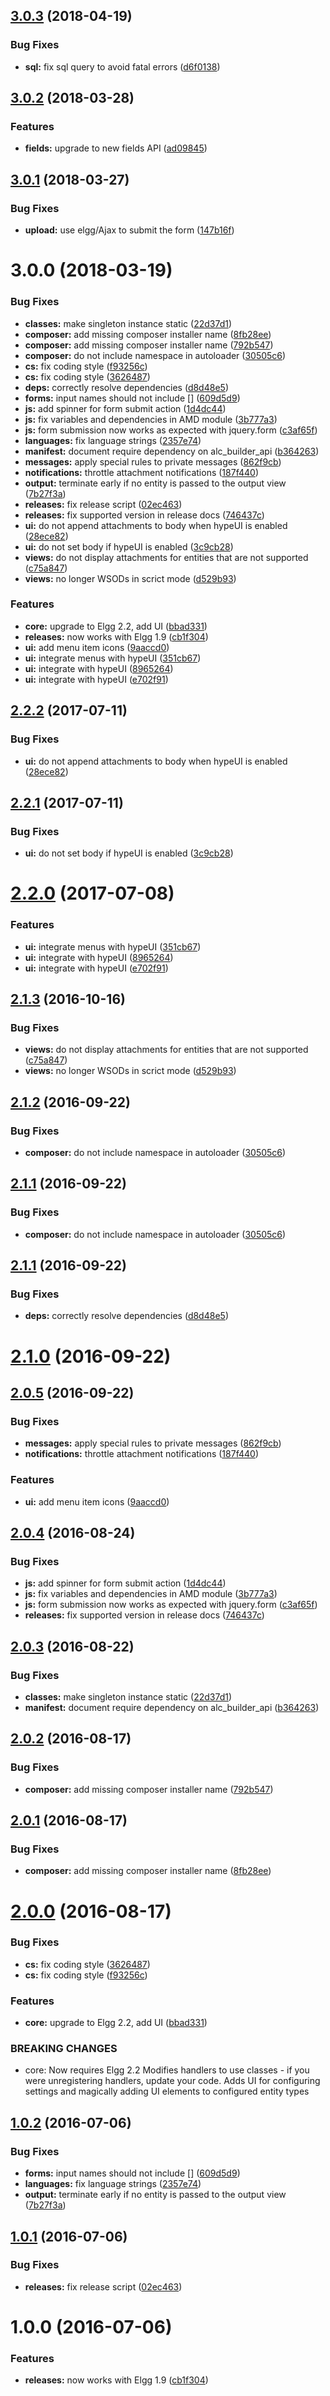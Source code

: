 <a name="3.0.3"></a>
## [3.0.3](https://github.com/hypeJunctionPro/Elgg3-hypeAttachments/compare/3.0.2...3.0.3) (2018-04-19)


### Bug Fixes

* **sql:** fix sql query to avoid fatal errors ([d6f0138](https://github.com/hypeJunctionPro/Elgg3-hypeAttachments/commit/d6f0138))



<a name="3.0.2"></a>
## [3.0.2](https://github.com/hypeJunctionPro/Elgg3-hypeAttachments/compare/3.0.1...3.0.2) (2018-03-28)


### Features

* **fields:** upgrade to new fields API ([ad09845](https://github.com/hypeJunctionPro/Elgg3-hypeAttachments/commit/ad09845))



<a name="3.0.1"></a>
## [3.0.1](https://github.com/hypeJunctionPro/Elgg3-hypeAttachments/compare/3.0.0...3.0.1) (2018-03-27)


### Bug Fixes

* **upload:** use elgg/Ajax to submit the form ([147b16f](https://github.com/hypeJunctionPro/Elgg3-hypeAttachments/commit/147b16f))



<a name="3.0.0"></a>
# 3.0.0 (2018-03-19)


### Bug Fixes

* **classes:** make singleton instance static ([22d37d1](https://github.com/hypeJunctionPro/Elgg3-hypeAttachments/commit/22d37d1))
* **composer:** add missing composer installer name ([8fb28ee](https://github.com/hypeJunctionPro/Elgg3-hypeAttachments/commit/8fb28ee))
* **composer:** add missing composer installer name ([792b547](https://github.com/hypeJunctionPro/Elgg3-hypeAttachments/commit/792b547))
* **composer:** do not include namespace in autoloader ([30505c6](https://github.com/hypeJunctionPro/Elgg3-hypeAttachments/commit/30505c6))
* **cs:** fix coding style ([f93256c](https://github.com/hypeJunctionPro/Elgg3-hypeAttachments/commit/f93256c))
* **cs:** fix coding style ([3626487](https://github.com/hypeJunctionPro/Elgg3-hypeAttachments/commit/3626487))
* **deps:** correctly resolve dependencies ([d8d48e5](https://github.com/hypeJunctionPro/Elgg3-hypeAttachments/commit/d8d48e5))
* **forms:** input names should not include [] ([609d5d9](https://github.com/hypeJunctionPro/Elgg3-hypeAttachments/commit/609d5d9))
* **js:** add spinner for form submit action ([1d4dc44](https://github.com/hypeJunctionPro/Elgg3-hypeAttachments/commit/1d4dc44))
* **js:** fix variables and dependencies in AMD module ([3b777a3](https://github.com/hypeJunctionPro/Elgg3-hypeAttachments/commit/3b777a3))
* **js:** form submission now works as expected with jquery.form ([c3af65f](https://github.com/hypeJunctionPro/Elgg3-hypeAttachments/commit/c3af65f))
* **languages:** fix language strings ([2357e74](https://github.com/hypeJunctionPro/Elgg3-hypeAttachments/commit/2357e74))
* **manifest:** document require dependency on alc_builder_api ([b364263](https://github.com/hypeJunctionPro/Elgg3-hypeAttachments/commit/b364263))
* **messages:** apply special rules to private messages ([862f9cb](https://github.com/hypeJunctionPro/Elgg3-hypeAttachments/commit/862f9cb))
* **notifications:** throttle attachment notifications ([187f440](https://github.com/hypeJunctionPro/Elgg3-hypeAttachments/commit/187f440))
* **output:** terminate early if no entity is passed to the output view ([7b27f3a](https://github.com/hypeJunctionPro/Elgg3-hypeAttachments/commit/7b27f3a))
* **releases:** fix release script ([02ec463](https://github.com/hypeJunctionPro/Elgg3-hypeAttachments/commit/02ec463))
* **releases:** fix supported version in release docs ([746437c](https://github.com/hypeJunctionPro/Elgg3-hypeAttachments/commit/746437c))
* **ui:** do not append attachments to body when hypeUI is enabled ([28ece82](https://github.com/hypeJunctionPro/Elgg3-hypeAttachments/commit/28ece82))
* **ui:** do not set body if hypeUI is enabled ([3c9cb28](https://github.com/hypeJunctionPro/Elgg3-hypeAttachments/commit/3c9cb28))
* **views:** do not display attachments for entities that are not supported ([c75a847](https://github.com/hypeJunctionPro/Elgg3-hypeAttachments/commit/c75a847))
* **views:** no longer WSODs in scrict mode ([d529b93](https://github.com/hypeJunctionPro/Elgg3-hypeAttachments/commit/d529b93))


### Features

* **core:** upgrade to Elgg 2.2, add UI ([bbad331](https://github.com/hypeJunctionPro/Elgg3-hypeAttachments/commit/bbad331))
* **releases:** now works with Elgg 1.9 ([cb1f304](https://github.com/hypeJunctionPro/Elgg3-hypeAttachments/commit/cb1f304))
* **ui:** add menu item icons ([9aaccd0](https://github.com/hypeJunctionPro/Elgg3-hypeAttachments/commit/9aaccd0))
* **ui:** integrate menus with hypeUI ([351cb67](https://github.com/hypeJunctionPro/Elgg3-hypeAttachments/commit/351cb67))
* **ui:** integrate with hypeUI ([8965264](https://github.com/hypeJunctionPro/Elgg3-hypeAttachments/commit/8965264))
* **ui:** integrate with hypeUI ([e702f91](https://github.com/hypeJunctionPro/Elgg3-hypeAttachments/commit/e702f91))



<a name="2.2.2"></a>
## [2.2.2](https://github.com/hypeJunction/hypeAttachments/compare/2.2.1...v2.2.2) (2017-07-11)


### Bug Fixes

* **ui:** do not append attachments to body when hypeUI is enabled ([28ece82](https://github.com/hypeJunction/hypeAttachments/commit/28ece82))



<a name="2.2.1"></a>
## [2.2.1](https://github.com/hypeJunction/hypeAttachments/compare/2.2.0...v2.2.1) (2017-07-11)


### Bug Fixes

* **ui:** do not set body if hypeUI is enabled ([3c9cb28](https://github.com/hypeJunction/hypeAttachments/commit/3c9cb28))



<a name="2.2.0"></a>
# [2.2.0](https://github.com/hypeJunction/hypeAttachments/compare/2.1.3...v2.2.0) (2017-07-08)


### Features

* **ui:** integrate menus with hypeUI ([351cb67](https://github.com/hypeJunction/hypeAttachments/commit/351cb67))
* **ui:** integrate with hypeUI ([8965264](https://github.com/hypeJunction/hypeAttachments/commit/8965264))
* **ui:** integrate with hypeUI ([e702f91](https://github.com/hypeJunction/hypeAttachments/commit/e702f91))



<a name="2.1.3"></a>
## [2.1.3](https://github.com/hypeJunction/hypeAttachments/compare/2.1.2...v2.1.3) (2016-10-16)


### Bug Fixes

* **views:** do not display attachments for entities that are not supported ([c75a847](https://github.com/hypeJunction/hypeAttachments/commit/c75a847))
* **views:** no longer WSODs in scrict mode ([d529b93](https://github.com/hypeJunction/hypeAttachments/commit/d529b93))



<a name="2.1.2"></a>
## [2.1.2](https://github.com/hypeJunction/hypeAttachments/compare/2.1.1...v2.1.2) (2016-09-22)


### Bug Fixes

* **composer:** do not include namespace in autoloader ([30505c6](https://github.com/hypeJunction/hypeAttachments/commit/30505c6))



<a name="2.1.1"></a>
## [2.1.1](https://github.com/hypeJunction/hypeAttachments/compare/2.1.1...v2.1.1) (2016-09-22)


### Bug Fixes

* **composer:** do not include namespace in autoloader ([30505c6](https://github.com/hypeJunction/hypeAttachments/commit/30505c6))



<a name="2.1.1"></a>
## [2.1.1](https://github.com/hypeJunction/hypeAttachments/compare/2.1.0...v2.1.1) (2016-09-22)


### Bug Fixes

* **deps:** correctly resolve dependencies ([d8d48e5](https://github.com/hypeJunction/hypeAttachments/commit/d8d48e5))



<a name="2.1.0"></a>
# [2.1.0](https://github.com/hypeJunction/hypeAttachments/compare/2.0.5...v2.1.0) (2016-09-22)




<a name="2.0.5"></a>
## [2.0.5](https://github.com/hypeJunction/hypeAttachments/compare/2.0.4...v2.0.5) (2016-09-22)


### Bug Fixes

* **messages:** apply special rules to private messages ([862f9cb](https://github.com/hypeJunction/hypeAttachments/commit/862f9cb))
* **notifications:** throttle attachment notifications ([187f440](https://github.com/hypeJunction/hypeAttachments/commit/187f440))

### Features

* **ui:** add menu item icons ([9aaccd0](https://github.com/hypeJunction/hypeAttachments/commit/9aaccd0))



<a name="2.0.4"></a>
## [2.0.4](https://github.com/hypeJunction/hypeAttachments/compare/2.0.3...v2.0.4) (2016-08-24)


### Bug Fixes

* **js:** add spinner for form submit action ([1d4dc44](https://github.com/hypeJunction/hypeAttachments/commit/1d4dc44))
* **js:** fix variables and dependencies in AMD module ([3b777a3](https://github.com/hypeJunction/hypeAttachments/commit/3b777a3))
* **js:** form submission now works as expected with jquery.form ([c3af65f](https://github.com/hypeJunction/hypeAttachments/commit/c3af65f))
* **releases:** fix supported version in release docs ([746437c](https://github.com/hypeJunction/hypeAttachments/commit/746437c))



<a name="2.0.3"></a>
## [2.0.3](https://github.com/hypeJunction/hypeAttachments/compare/2.0.2...v2.0.3) (2016-08-22)


### Bug Fixes

* **classes:** make singleton instance static ([22d37d1](https://github.com/hypeJunction/hypeAttachments/commit/22d37d1))
* **manifest:** document require dependency on alc_builder_api ([b364263](https://github.com/hypeJunction/hypeAttachments/commit/b364263))



<a name="2.0.2"></a>
## [2.0.2](https://github.com/hypeJunction/hypeAttachments/compare/2.0.1...v2.0.2) (2016-08-17)


### Bug Fixes

* **composer:** add missing composer installer name ([792b547](https://github.com/hypeJunction/hypeAttachments/commit/792b547))



<a name="2.0.1"></a>
## [2.0.1](https://github.com/hypeJunction/hypeAttachments/compare/2.0.0...v2.0.1) (2016-08-17)


### Bug Fixes

* **composer:** add missing composer installer name ([8fb28ee](https://github.com/hypeJunction/hypeAttachments/commit/8fb28ee))



<a name="2.0.0"></a>
# [2.0.0](https://github.com/hypeJunction/hypeAttachments/compare/1.0.2...v2.0.0) (2016-08-17)


### Bug Fixes

* **cs:** fix coding style ([3626487](https://github.com/hypeJunction/hypeAttachments/commit/3626487))
* **cs:** fix coding style ([f93256c](https://github.com/hypeJunction/hypeAttachments/commit/f93256c))

### Features

* **core:** upgrade to Elgg 2.2, add UI ([bbad331](https://github.com/hypeJunction/hypeAttachments/commit/bbad331))


### BREAKING CHANGES

* core: Now requires Elgg 2.2
Modifies handlers to use classes - if you were unregistering handlers, update
your code.
Adds UI for configuring settings and magically adding UI elements to configured
entity types



<a name="1.0.2"></a>
## [1.0.2](https://github.com/hypeJunction/hypeAttachments/compare/1.0.1...v1.0.2) (2016-07-06)


### Bug Fixes

* **forms:** input names should not include [] ([609d5d9](https://github.com/hypeJunction/hypeAttachments/commit/609d5d9))
* **languages:** fix language strings ([2357e74](https://github.com/hypeJunction/hypeAttachments/commit/2357e74))
* **output:** terminate early if no entity is passed to the output view ([7b27f3a](https://github.com/hypeJunction/hypeAttachments/commit/7b27f3a))



<a name="1.0.1"></a>
## [1.0.1](https://github.com/hypeJunction/hypeAttachments/compare/1.0.0...v1.0.1) (2016-07-06)


### Bug Fixes

* **releases:** fix release script ([02ec463](https://github.com/hypeJunction/hypeAttachments/commit/02ec463))



<a name="1.0.0"></a>
# 1.0.0 (2016-07-06)


### Features

* **releases:** now works with Elgg 1.9 ([cb1f304](https://github.com/hypeJunction/Elgg-hypeAttachments/commit/cb1f304))



